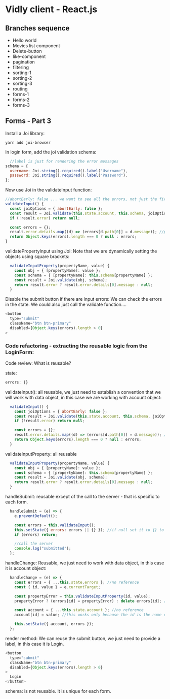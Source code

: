 # Vidly client - React.js

## Branches sequence
- Hello world
- Movies list component
- Delete-button
- like-component
- pagination
- filtering
- sorting-1
- sorting-2
- sorting-3
- routing
- forms-1
- forms-2
- forms-3

## Forms - Part 3

Install a Joi library:

```
yarn add joi-browser
```

In login form, add the joi validation schema:
```javascript
  //label is just for rendering the error messages
schema = {
  username: Joi.string().required().label("Username"),
  password: Joi.string().required().label("Password"),
};
```

Now use Joi in the validateInput function:
```javascript
//abortEarly: false ... we want to see all the errors, not just the first one.
validateInput() {
  const joiOptions = { abortEarly: false };
  const result = Joi.validate(this.state.account, this.schema, joiOptions);
  if (!result.error) return null;

  const errors = {};
  result.error.details.map((d) => (errors[d.path[0]] = d.message)); //path[0] contains the property name
  return Object.keys(errors).length === 0 ? null : errors;
}
```

validatePropertyInput using Joi: Note that we are dynamically setting the objects using square brackets:
```javascript
  validateInputProperty(propertyName, value) {
    const obj = { [propertyName]: value };
    const schema = { [propertyName]: this.schema[propertyName] };
    const result = Joi.validate(obj, schema);
    return result.error ? result.error.details[0].message : null;
  }
```

Disable the submit button if there are input errors: We can check the errors in the state. We could also just call the validate function....
```javascript
<button
  type="submit"
  className="btn btn-primary"
  disabled={Object.keys(errors).length > 0}
>
```

### Code refactoring - extracting the reusable logic from the LoginForm:

Code review: What is reusable?

state:
```javascript
errors: {}
```

validateInput(): all reusable, we just need to establish a convention that we will work with data object, in this case we are working with account object:
```javascript
  validateInput() {
    const joiOptions = { abortEarly: false };
    const result = Joi.validate(this.state.account, this.schema, joiOptions);
    if (!result.error) return null;

    const errors = {};
    result.error.details.map((d) => (errors[d.path[0]] = d.message)); //path[0] contains the property name
    return Object.keys(errors).length === 0 ? null : errors;
  }
```

validateInputProperty: all reusable
```javascript
  validateInputProperty(propertyName, value) {
    const obj = { [propertyName]: value };
    const schema = { [propertyName]: this.schema[propertyName] };
    const result = Joi.validate(obj, schema);
    return result.error ? result.error.details[0].message : null;
  }
```

handleSubmit: reusable except of the call to the server - that is specific to each form.
```javascript
  handleSubmit = (e) => {
    e.preventDefault();

    const errors = this.validateInput();
    this.setState({ errors: errors || {} }); //if null set it to {} to avoid exception
    if (errors) return;

    //call the server
    console.log("submitted");
  };
```

handleChange: Reusable, we just need to work with data object, in this case it is account object:
```javascript
  handleChange = (e) => {
    const errors = { ...this.state.errors }; //no reference
    const { id, value } = e.currentTarget;

    const propertyError = this.validateInputProperty(id, value);
    propertyError ? (errors[id] = propertyError) : delete errors[id]; //add the error or delete

    const account = { ...this.state.account }; //no reference
    account[id] = value; //this works only because the id is the name of the attribute

    this.setState({ account, errors });
  };
```

render method: We can reuse the submit button, we just need to provide a label, in this case it is Login.
```javascript
<button
  type="submit"
  className="btn btn-primary"
  disabled={Object.keys(errors).length > 0}
>
  Login
</button>
```

schema: is not reusable. It is unique for each form.
